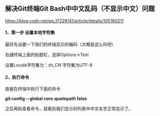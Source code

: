 ## 解决Git终端Git Bash中中文乱码（不显示中文）问题



https://blog.csdn.net/qq_17229141/article/details/105160211



#### 1、第一步 设置本地字符集

最好先设置一下我们的终端显示的编码（大概是这么叫吧）

右键终端上面的标题栏，选择Options->Text

设置Locale字符集为：zh_CN 字符集为UTF-8



#### 2、执行命令

直接在终端中执行下面的命令

**git config --global core.quotepath false**

之后再执查看命令，就看到我们显示的列表中中文名字正常显示了。